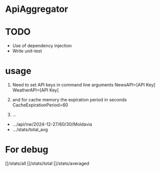 # ApiAggregator

# TODO
- Use of dependency injection
- Write unit-test

# usage
1. Need to set API keys in command line arguments
NewsAPI=[API Key]
WeatherAPI=[API Key]

2. and for cache memory the expiration period in seconds
CacheExpirationPeriod=60

3. ...
- .../api/nw/2024-12-27/60/30/Moldavia
- .../stats/total_avg

# For debug
[]/stats/all
[]/stats/total
[]/stats/averaged
